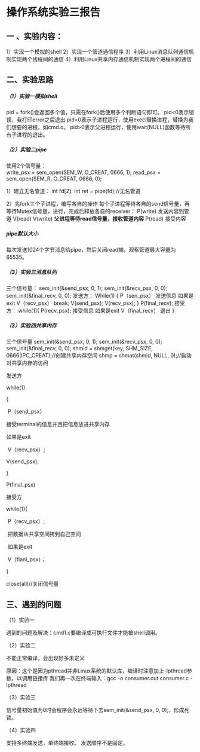 # 操作系统实验三报告

## 一 、实验内容：

 1）实现一个模拟的shell
 2）实现一个管道通信程序
 3）利用Linux消息队列通信机制实现两个线程间的通信
 4）利用Linux共享内存通信机制实现两个进程间的通信

## 二、实验思路
##### （1）实验一模拟shell

pid = fork()会返回多个值，只需在fork()后使用多个判断语句即可。
pid<0表示错误，我打印error之后退出
pid=0表示子进程运行，使用execl替换进程，替换为我们想要的进程，如cmd.o。
pid>0表示父进程运行，使用wait(NULL)函数等待所有子进程的退出。

##### （2）实验二pipe
使用2个信号量：  
write_psx = sem_open(SEM_W, O_CREAT, 0666, 1);
read_psx = sem_open(SEM_R, O_CREAT, 0666, 0);

1）建立无名管道：
int fd[2];
int ret = pipe(fd);//无名管道

2）先fork三个子进程，编写各自的操作
每个子进程等待各自的send信号量，再等待Mutex信号量，进行，完成后释放各自的receiver：
P(write)
发送内容到管道
V(read)
V(write)
**父进程等待read信号量，接收管道内容**
P(read)
接受内容

##### pipe默认大小

每次发送1024个字节消息给pipe，然后关闭read端，观察管道最大容量为65535。

##### （3）实验三消息队列

三个信号量：
sem_init(&send_psx, 0, 1);
sem_init(&recv_psx, 0, 0);
sem_init(&final_recv, 0, 0);
发送方：
While(1)
{
	P（sen_psx）
	发送信息
	如果是exit
		V（recv_psx）
		break;
	V(send_psx);
	V(recv_psx);
}
P(final_recv);
接受方：
while(1){
	P(recv_psx);
	接受信息
	如果是exit
		V（final_recv）
		退出
}

##### （3）实验四共享内存
三个信号量
sem_init(&send_psx, 0, 1);
sem_init(&recv_psx, 0, 0);
sem_init(&final_recv, 0, 0);
shmid = shmget(key, SHM_SIZE, 0666|IPC_CREAT);//创建共享内存空间
shmp = shmat(shmid, NULL, 0);//启动对共享内存的访问

发送方

while(1)

{

​	P（send_psx）

接受terminal的信息并且把信息放进共享内存

如果是exit

​		V（recv_psx）;

V(send_psx);

}

P(final_psx)

接受方

while(1){

​	P（recv_psx）;

​	把数据从共享空间拷到自己空间

​	如果是exit

​		V（fianl_psx）；

}

close(all)//关闭信号量

## 三、遇到的问题

（1）实验一

遇到的问题及解决：cmd1.c要编译成可执行文件才能被shell调用。

（2）实验二

不能正常编译，会出现好多未定义

原因：这个是因为pthread并非Linux系统的默认库，编译时注意加上-lpthread参数，以调用链接库
我们再一次在终端输入：gcc -o consumer.out consumer.c -lpthread

（3）实验三

信号量初始值为0时会程序会永远等待下去sem_init(&send_psx, 0, 0);，形成死锁。

（4）实验四

支持多终端发送，单终端接收。
发送顺序不是固定。
    
